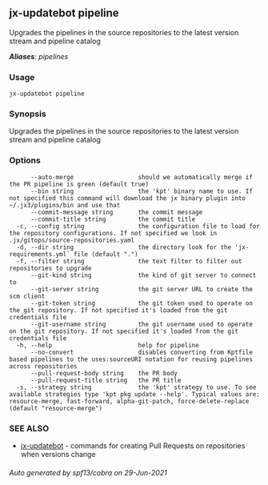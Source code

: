## jx-updatebot pipeline

Upgrades the pipelines in the source repositories to the latest version stream and pipeline catalog

***Aliases**: pipelines*

### Usage

```
jx-updatebot pipeline
```

### Synopsis

Upgrades the pipelines in the source repositories to the latest version stream and pipeline catalog

### Options

```
      --auto-merge                  should we automatically merge if the PR pipeline is green (default true)
      --bin string                  the 'kpt' binary name to use. If not specified this command will download the jx binary plugin into ~/.jx3/plugins/bin and use that
      --commit-message string       the commit message
      --commit-title string         the commit title
  -c, --config string               the configuration file to load for the repository configurations. If not specified we look in .jx/gitops/source-repositories.yaml
  -d, --dir string                  the directory look for the 'jx-requirements.yml` file (default ".")
  -f, --filter string               the text filter to filter out repositories to upgrade
      --git-kind string             the kind of git server to connect to
      --git-server string           the git server URL to create the scm client
      --git-token string            the git token used to operate on the git repository. If not specified it's loaded from the git credentials file
      --git-username string         the git username used to operate on the git repository. If not specified it's loaded from the git credentials file
  -h, --help                        help for pipeline
      --no-convert                  disables converting from Kptfile based pipelines to the uses:sourceURI notation for reusing pipelines across repositories
      --pull-request-body string    the PR body
      --pull-request-title string   the PR title
  -s, --strategy string             the 'kpt' strategy to use. To see available strategies type 'kpt pkg update --help'. Typical values are: resource-merge, fast-forward, alpha-git-patch, force-delete-replace (default "resource-merge")
```

### SEE ALSO

* [jx-updatebot](jx-updatebot.md)	 - commands for creating Pull Requests on repositories when versions change

###### Auto generated by spf13/cobra on 29-Jun-2021

